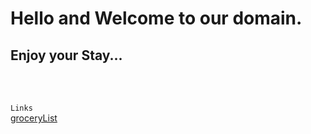 # Hello and Welcome to our domain.
## Enjoy your Stay...
<br>
<br>

`Links`<br>
[groceryList](./groceryList.html)
